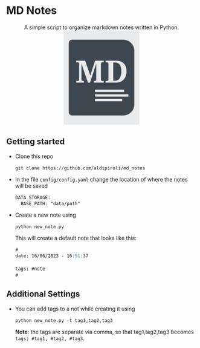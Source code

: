 # MD Notes

<p align="center">
A simple script to organize markdown notes written in Python.<br>
<img src="img/MDNotes.png" alt="drawing" width="200"/>
</p>

## Getting started
- Clone this repo
    ```
    git clone https://github.com/aldipiroli/md_notes
    ```
- In the file `config/config.yaml` change the location of where the notes will be saved
  ```
  DATA_STORAGE:
    BASE_PATH: "data/path"
  ```
- Create a new note using 
    ```
    python new_note.py
    ```
    This will create a default note that looks like this:
    ```md
    #
    date: 16/06/2023 - 16:51:37

    tags: #note 
    #
    ```

## Additional Settings
- You can add tags to a not while creating it using
  ```
  python new_note.py -t tag1,tag2,tag3
  ```
  **Note**: the tags are separate via comma, so that tag1,tag2,tag3 becomes  `tags: #tag1, #tag2, #tag3`.

